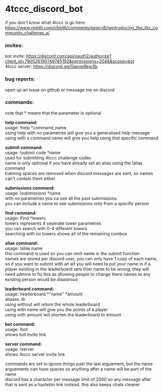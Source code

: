 # 4tccc_discord_bot
if you don't know what 4tccc is go here https://www.reddit.com/r/btd6/comments/eeqcn8/reintroducing_the_4tc_community_challenge_a/  

### invites:
bot invite: https://discord.com/api/oauth2/authorize?client_id=790526190749745192&permissions=2048&scope=bot  
4tccc server: https://discord.gg/Gapyp6kw3b  

### bug reports:
open up an issue on github or message me on discord  

### commands:
note that * means that the parameter is optional  

__help command:__  
usage: !help \*command_name  
using help with no parametres will give you a generalised help message  
using with a command name will give you help using that specific command  

__submit command:__  
usage: !submit code \*name  
used for submitting 4tccc challenge codes  
name is only optional if you have already set an alias using the !alias command  
tralining spaces are removed when discord messages are sent, so names can't contain them either  

__submissions command:__  
usage: !submissions \*name  
with no parametres you ca see all the past submissions  
you can include a name to see submissions only from a specific person  

__find command:__  
usage: !find \*towers  
towers represents 4 seperate tower parametres  
you can search with 0-4 different towers  
searching with no towers shows all of the remaining combos  

__alias command:__  
usage: !alias name  
this command is used so you can omit name in the submit function  
names are stored per discord user, you can only have 1 copy of each name, so if you want to submit with an alt you will need to put your name in
if a player existing in the leaderboard sets thier name to be wrong, they will need admins to fix this as allowing people to change there names to any existing person would be disastrous

__leaderboard command:__  
usage: !leaderboard \*"name" \*amount  
aliases: lb  
using without will return the whole leaderboard  
using with name will give you the points of a player  
using with amount will shorten the leaderboard to amount 

__bot command:__  
usage: !bot  
shows bot invite link  

__server command:__  
usage: !server  
shows 4tccc server invite link  

commands are set to ignore things past the last arguement, but the name arguements can have spaces so anything after a name will be part of the name  
discord has a character per message limit of 2000 so any message after that is sent as a hastebin link instead, this also keeps chats cleaner  
